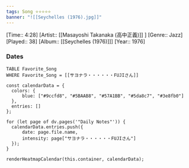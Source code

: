 ```yaml
---
tags: Song ⭐⭐⭐⭐⭐ 
banner: "![[Seychelles (1976).jpg]]"
---
```

[Time:: 4:28]
[Artist:: [[Masayoshi Takanaka (高中正義)]] ]
[Genre:: Jazz]
[Played:: 38]
[Album:: [[Seychelles (1976)]]]
[Year:: 1976]
### Dates
````dataview
TABLE Favorite_Song
WHERE Favorite_Song = [[サヨナラ・・・・・・FUJIさん]]
````

  ```dataviewjs
const calendarData = { 
	colors: { 
		blue: ["#9ccfd8", "#5BAAB8", "#57A1BB", "#5da8c7", "#3e8fb0"] 
	}, 
	entries: [] 
}; 

for (let page of dv.pages('"Daily Notes"')) { 
	calendarData.entries.push({ 
		date: page.file.name, 
		intensity: page["サヨナラ・・・・・・FUJIさん"]
	}); 
} 

renderHeatmapCalendar(this.container, calendarData);
```
